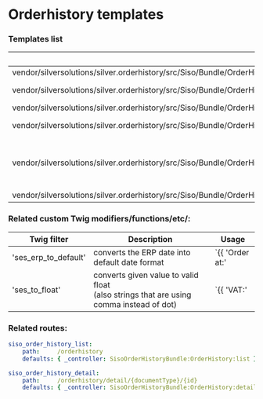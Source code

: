 # Orderhistory templates

### Templates list

|Path|Description|
|--- |--- |
|vendor/silversolutions/silver.orderhistory/src/Siso/Bundle/OrderHistoryBundle/Resources/views/OrderHistory/list.html.twig|Renders the list view of requested documents|
|vendor/silversolutions/silver.orderhistory/src/Siso/Bundle/OrderHistoryBundle/Resources/views/OrderHistory/Components/list_table.html.twig|Renders the table with list of requested documents</br>Included in views/OrderHistory/list.html.twig|
|vendor/silversolutions/silver.orderhistory/src/Siso/Bundle/OrderHistoryBundle/Resources/views/OrderHistory/detail.html.twig|Renders the detail view of requested document|
|vendor/silversolutions/silver.orderhistory/src/Siso/Bundle/OrderHistoryBundle/Resources/views/OrderHistory/Components/header_default.html.twig|Renders the header information for document detail</br>Included in views/OrderHistory/detail.html.twig|
|vendor/silversolutions/silver.orderhistory/src/Siso/Bundle/OrderHistoryBundle/Resources/views/OrderHistory/Components/fields.html.twig|Contents blocks that renders content of requested field for columns (defined in the configuration).</br>Included in views/OrderHistory/Components/list_table.html.twig</br>views/OrderHistory/detail.html.twig|
|vendor/silversolutions/silver.orderhistory/src/Siso/Bundle/OrderHistoryBundle/Resources/views/OrderHistory/Components/user_menu.html.twig|See [User menu](../customers/customers_faq.md)|

### Related custom Twig modifiers/functions/etc/:

|Twig filter|Description|Usage|
|--- |--- |--- |
|'ses_erp_to_default'|converts the ERP date into default date format|`{{ 'Order at:'|st_translate }} {{ response.OrderReference.IssueDate.value|ses_erp_to_default }} {{ response.OrderReference.IssueDate.value|ses_erp_to_default }}`|
|'ses_to_float'|converts given value to valid float</br>(also strings that are using comma instead of dot)|`{{ 'VAT:'|st_translate }} {{ vat.TaxAmount.value|ses_to_float|price_format }}`|

### Related routes:

``` yaml
siso_order_history_list:
    path:     /orderhistory
    defaults: { _controller: SisoOrderHistoryBundle:OrderHistory:list }

siso_order_history_detail:
    path:     /orderhistory/detail/{documentType}/{id}
    defaults: { _controller: SisoOrderHistoryBundle:OrderHistory:detail } 
```
